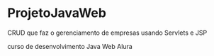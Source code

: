 # ProjetoJavaWeb
CRUD que faz o gerenciamento de empresas usando Servlets e JSP

curso de desenvolvimento Java Web Alura
